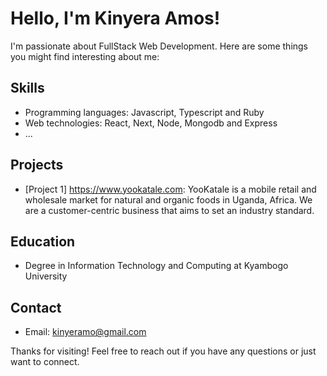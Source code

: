 # Hello, I'm Kinyera Amos!

I'm passionate about FullStack Web Development. Here are some things you might find interesting about me:

## Skills
- Programming languages: Javascript, Typescript and Ruby
- Web technologies: React, Next, Node, Mongodb and Express
- ...

## Projects
- [Project 1] https://www.yookatale.com: YooKatale is a mobile retail and wholesale market for natural and organic foods in Uganda, Africa. We are a customer-centric business that aims to set an industry standard.

## Education
- Degree in Information Technology and Computing at Kyambogo University

## Contact
- Email: kinyeramo@gmail.com

Thanks for visiting! Feel free to reach out if you have any questions or just want to connect.
